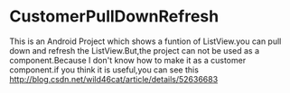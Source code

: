 # CustomerPullDownRefresh
This is an Android Project which shows a funtion of ListView.you can pull down and refresh the ListView.But,the project can not be used as a component.Because I don't know how to make it as a customer component.if you think it is useful,you can see this http://blog.csdn.net/wild46cat/article/details/52636683
